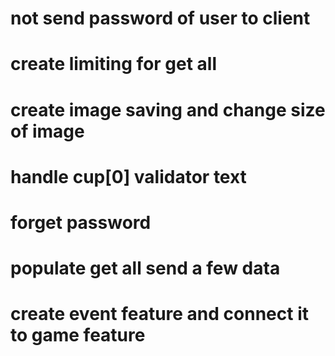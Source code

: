 # not send password of user to client

# create limiting for get all

# create image saving and change size of image

# handle cup[0] validator text

# forget password

# populate get all send a few data

# create event feature and connect it to game feature
